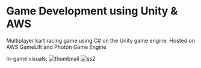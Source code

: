 # Game Development using Unity & AWS
Multiplayer kart racing game using C# on the Unity game engine. Hosted on AWS GameLift and Photon Game Engine

In-game visuals:
![thumbnail](https://github.com/user-attachments/assets/beb3dd84-5003-452f-8d50-73983e2f7897)
![ss2](https://github.com/user-attachments/assets/eeeeaf8d-f978-4fef-84c5-daa167ccd5be)
